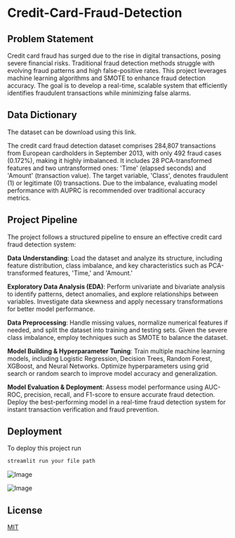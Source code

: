 # Credit-Card-Fraud-Detection
## Problem Statement
Credit card fraud has surged due to the rise in digital transactions, posing severe financial risks. Traditional fraud detection methods struggle with evolving fraud patterns and high false-positive rates. This project leverages machine learning algorithms and SMOTE to enhance fraud detection accuracy. The goal is to develop a real-time, scalable system that efficiently identifies fraudulent transactions while minimizing false alarms.

## Data Dictionary
The dataset can be download using this link.

The credit card fraud detection dataset comprises 284,807 transactions from European cardholders in September 2013, with only 492 fraud cases (0.172%), making it highly imbalanced. It includes 28 PCA-transformed features and two untransformed ones: 'Time' (elapsed seconds) and 'Amount' (transaction value). The target variable, 'Class', denotes fraudulent (1) or legitimate (0) transactions. Due to the imbalance, evaluating model performance with AUPRC is recommended over traditional accuracy metrics.

## Project Pipeline
The project follows a structured pipeline to ensure an effective credit card fraud detection system:

__Data Understanding__: Load the dataset and analyze its structure, including feature distribution, class imbalance, and key characteristics such as PCA-transformed features, 'Time,' and 'Amount.'

__Exploratory Data Analysis (EDA)__: Perform univariate and bivariate analysis to identify patterns, detect anomalies, and explore relationships between variables. Investigate data skewness and apply necessary transformations for better model performance.

__Data Preprocessing__: Handle missing values, normalize numerical features if needed, and split the dataset into training and testing sets. Given the severe class imbalance, employ techniques such as SMOTE to balance the dataset.

__Model Building & Hyperparameter Tuning__: Train multiple machine learning models, including Logistic Regression, Decision Trees, Random Forest, XGBoost, and Neural Networks. Optimize hyperparameters using grid search or random search to improve model accuracy and generalization.

__Model Evaluation & Deployment__: Assess model performance using AUC-ROC, precision, recall, and F1-score to ensure accurate fraud detection. Deploy the best-performing model in a real-time fraud detection system for instant transaction verification and fraud prevention.


## Deployment

To deploy this project run

```bash
streamlit run your file path
```
![Image](https://github.com/user-attachments/assets/e6efcdc6-bb49-4ac0-8274-0f4a0ac9a99a)

![Image](https://github.com/user-attachments/assets/879419b9-ef1e-4666-906a-529cd14692e2)

## License

[MIT](https://choosealicense.com/licenses/mit/)

